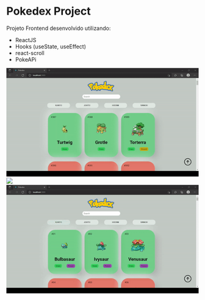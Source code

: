 # Pokedex Project

Projeto Frontend desenvolvido utilizando:
  - ReactJS
  - Hooks (useState, useEffect)
  - react-scroll
  - PokeAPi

![](public/gifs/gif-1.gif)
![](public/gifs/gif-2.gif)
![](public/gifs/gif-3.gif)
